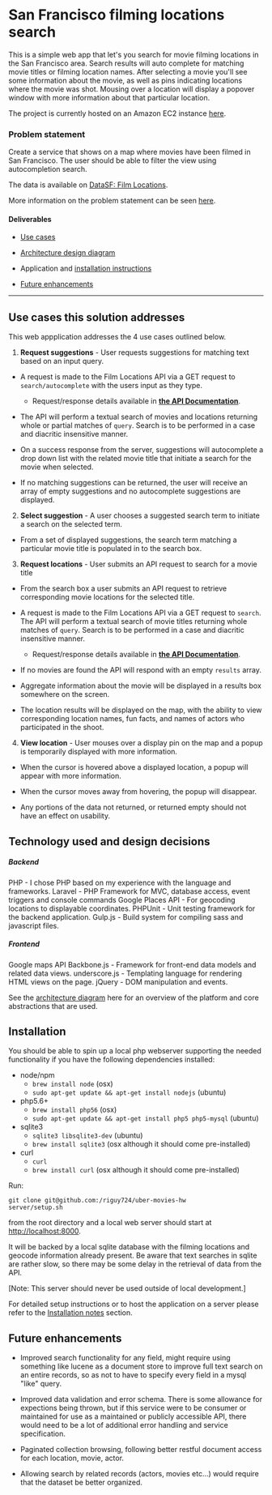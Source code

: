 # San Francisco filming locations search

This is a simple web app that let's you search for movie filming locations in the San Francisco area.  Search results will auto complete for matching movie titles or filming location names.  After selecting a movie you'll see some information about the movie, as well as pins indicating locations where the movie was shot.  Mousing over a location will display a popover window with more information about that particular location.

The project is currently hosted on an Amazon EC2 instance [here](http://amazon.com).

### Problem statement

Create a service that shows on a map where movies have been filmed in San Francisco. The user should be able to filter the view using autocompletion search.

The data is available on [DataSF: Film Locations](https://data.sfgov.org/Culture-and-Recreation/Film-Locations-in-San-Francisco/yitu-d5am).

More information on the problem statement can be seen [here](https://github.com/uber/coding-challenge-tools/blob/master/coding_challenge.md).

#### Deliverables

* [Use cases](#use-cases)

* [Architecture design diagram](docs/architecture-diagram.png)

* Application and [installation instructions](#installation)

* [Future enhancements](#enhancements)

----

## <a name="use-cases"></a> Use cases this solution addresses

This web appplication addresses the 4 use cases outlined below.

1. **Request suggestions** - User requests suggestions for matching text based on an input query.
  * A request is made to the Film Locations API via a GET request to `search/autocomplete` with the users input as they type.

    * Request/response details available in [**the API Documentation**](docs/locations-api-response-schema.md#autocomplete-suggestions).


  * The API will perform a textual search of movies and locations returning whole or partial matches of `query`. Search is to be performed in a case and diacritic insensitive manner.

 * On a success response from the server, suggestions will autocomplete a drop down list with the related movie title that initiate a search for the movie when selected.

 * If no matching suggestions can be returned, the user will receive an array of empty suggestions and no autocomplete suggestions are displayed.

2. **Select suggestion** - A user chooses a suggested search term to initiate a search on the selected term.
  * From a set of displayed suggestions, the search term matching a particular movie title is populated in to the search box.

3. **Request locations** - User submits an API request to search for a movie title
  * From the search box a user submits an API request to retrieve corresponding movie locations for the selected title.

  * A request is made to the Film Locations API via a GET request to `search`. The API will perform a textual search of movie titles returning whole matches of `query`. Search is to be performed in a case and diacritic insensitive manner.

    * Request/response details available in [**the API Documentation**](docs/locations-api-response-schema.md#locations-search).


  * If no movies are found the API will respond with an empty `results` array.

  * Aggregate information about the movie will be displayed in a results box somewhere on the screen.

  * The location results will be displayed on the map, with the ability to view corresponding location names, fun facts, and names of actors who participated in the shoot.

4. **View location** - User mouses over a display pin on the map and a popup is temporarily displayed with more information.
  * When the cursor is hovered above a displayed location, a popup will appear with more information.

  * When the cursor moves away from hovering, the popup will disappear.

  * Any portions of the data not returned, or returned empty should not have an effect on usability.

## Technology used and design decisions

##### Backend

PHP - I chose PHP based on my experience with the language and frameworks.
Laravel - PHP Framework for MVC, database access, event triggers and console commands
Google Places API - For geocoding locations to displayable coordinates.
PHPUnit - Unit testing framework for the backend application.
Gulp.js - Build system for compiling sass and javascript files.

##### Frontend

Google maps API
Backbone.js - Framework for front-end data models and related data views.
underscore.js - Templating language for rendering HTML views on the page.
jQuery - DOM manipulation and events.

See the [architecture diagram](docs/architecture-diagram.png) here for an overview of the platform and core abstractions that are used.


## <a name="installation"></a> Installation

You should be able to spin up a local php webserver supporting the needed functionality if you have the following dependencies installed:

- node/npm
  - `brew install node` (osx)
  - `sudo apt-get update && apt-get install nodejs` (ubuntu)
- php5.6+
  - `brew install php56` (osx)
  - `sudo apt-get update && apt-get install php5 php5-mysql` (ubuntu)
- sqlite3
  - `sqlite3 libsqlite3-dev` (ubuntu)
  - `brew install sqlite3` (osx although it should come pre-installed)
- curl
  - `curl`
  - `brew install curl` (osx although it should come pre-installed)

Run:

```
git clone git@github.com:/riguy724/uber-movies-hw
server/setup.sh
```

from the root directory and a local web server should start at [http://localhost:8000](http://localhost:8000).

It will be backed by a local sqlite database with the filming locations and geocode information already present. Be aware that text searches in sqlite are rather slow, so there may be some delay in the retrieval of data from the API.

[Note: This server should never be used outside of local development.]


For detailed setup instructions or to host the application on a server please refer to the [Installation notes](docs/installation.md) section.

## <a name="enhancements"></a> Future enhancements

* Improved search functionality for any field, might require using something like lucene as a document store to improve full text search on an entire records, so as not to have to specify every field in a mysql "like" query.

* Improved data validation and error schema.  There is some allowance for expections being thrown, but if this service were to be consumer or maintained for use as a maintained or publicly accessible API, there would need to be a lot of additional error handling and service specification.

* Paginated collection browsing, following better restful document access for each location, movie, actor.

* Allowing search by related records (actors, movies etc...) would require that the dataset be better organized.

